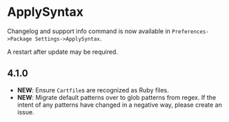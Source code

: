 # ApplySyntax

Changelog and support info command is now available in `Preferences->Package Settings->ApplySyntax`.

A restart after update may be required.

## 4.1.0

- **NEW**: Ensure `Cartfile`s are recognized as Ruby files.
- **NEW**: Migrate default patterns over to glob patterns from regex. If the intent of any patterns have changed in a
  negative way, please create an issue.
